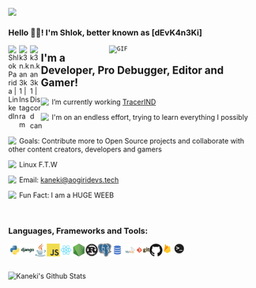 <code><img align = "left" src="https://i.imgur.com/MYuP0Lp.png"></code>
<br />

### Hello 👋🏽!  I'm Shlok, better known as [dEvK4n3Ki] 
[<img align="left" alt="Shlok Parida | LinkedIn" width="22px" src="https://cdn.jsdelivr.net/npm/simple-icons@v3/icons/linkedin.svg" />][linkedin]
[<img align="left" alt="k3n.kan3k1 | Instagram" width="22px" src="https://cdn.jsdelivr.net/npm/simple-icons@v3/icons/instagram.svg" />][instagram]
[<img align="left" alt="k3n.kan3k1 | Discord" width="22px" src="https://cdn.jsdelivr.net/npm/simple-icons@v3/icons/discord.svg" />][Discord]

<code><img align="right" alt="GIF" width = "300" src="https://media.giphy.com/media/2uxxXyTRFgIJaOZJTb/giphy.gif" /></code>


## I'm a Developer, Pro Debugger, Editor and Gamer!
<img align="left"  width="22px"  src="https://cdn.jsdelivr.net/npm/simple-icons@v3/icons/unicode.svg" />I’m currently working [TracerIND][tracer]

<img align="left" width="22px" src="https://cdn.jsdelivr.net/npm/simple-line-icons@2.5.5/src/svgs/graph.svg" />I'm on an endless effort, trying to learn                                      everything I possibly can

<img align="left" width="22px" src="https://cdn.jsdelivr.net/npm/simple-line-icons@2.5.5/src/svgs/target.svg" />Goals: Contribute more to Open Source projects and                            collaborate with other content creators, developers and gamers

<img align="left" width="22px" src="https://cdn.jsdelivr.net/npm/simple-icons@v3/icons/archlinux.svg" /> Linux F.T.W

<img align="left" width="22px" src="https://cdn.jsdelivr.net/npm/simple-line-icons@2.5.5/src/svgs/envolope-letter.svg" /> Email: kaneki@aogiridevs.tech

<img align="left" width="22px" src="https://cdn.jsdelivr.net/npm/simple-line-icons@2.5.5/src/svgs/energy.svg" />Fun Fact: I am a HUGE WEEB


<br />

### Languages, Frameworks and Tools:
<img align="left" alt="Python" width="26px" src="https://raw.githubusercontent.com/github/explore/80688e429a7d4ef2fca1e82350fe8e3517d3494d/topics/python/python.png" />
<img align="left" alt="Django" width="26px" src="https://raw.githubusercontent.com/github/explore/80688e429a7d4ef2fca1e82350fe8e3517d3494d/topics/django/django.png" />
<img align="left" alt="Java" width="26px" src="https://raw.githubusercontent.com/github/explore/80688e429a7d4ef2fca1e82350fe8e3517d3494d/topics/java/java.png" />
<img align="left" alt="JavaScript" width="26px" src="https://raw.githubusercontent.com/github/explore/80688e429a7d4ef2fca1e82350fe8e3517d3494d/topics/javascript/javascript.png" />
<img align="left" alt="ReactJS" width="26px" src="https://raw.githubusercontent.com/github/explore/80688e429a7d4ef2fca1e82350fe8e3517d3494d/topics/react/react.png" />
<img align="left" alt="Node.js" width="26px" src="https://raw.githubusercontent.com/github/explore/80688e429a7d4ef2fca1e82350fe8e3517d3494d/topics/nodejs/nodejs.png" />
<img align="left" alt="Node.js" width="26px" src="https://raw.githubusercontent.com/github/explore/80688e429a7d4ef2fca1e82350fe8e3517d3494d/topics/rust/rust.png" />
<img align="left" alt="PostgreSQL" width="26px" src="https://raw.githubusercontent.com/github/explore/80688e429a7d4ef2fca1e82350fe8e3517d3494d/topics/postgresql/postgresql.png" />
<img align="left" alt="SQL" width="26px" src="https://raw.githubusercontent.com/github/explore/80688e429a7d4ef2fca1e82350fe8e3517d3494d/topics/sql/sql.png" />
<img align="left" alt="MySQL" width="26px" src="https://raw.githubusercontent.com/github/explore/80688e429a7d4ef2fca1e82350fe8e3517d3494d/topics/mysql/mysql.png" />
<code><img height="20" src="https://raw.githubusercontent.com/github/explore/80688e429a7d4ef2fca1e82350fe8e3517d3494d/topics/firebase/firebase.png"></code>
<img align="left" alt="Git" width="26px" src="https://raw.githubusercontent.com/github/explore/80688e429a7d4ef2fca1e82350fe8e3517d3494d/topics/git/git.png" />
<img align="left" alt="GitHub" width="26px" src="https://raw.githubusercontent.com/github/explore/78df643247d429f6cc873026c0622819ad797942/topics/github/github.png" />
<code><img height="20" src="https://raw.githubusercontent.com/github/explore/80688e429a7d4ef2fca1e82350fe8e3517d3494d/topics/terminal/terminal.png"></code>

<br />
<br />

<br />

<img align="left" alt="Kaneki's Github Stats" src="https://github-readme-stats.vercel.app/api?username=dEvK4n3Ki&show_icons=true&hide_border=true&theme=dark&count_private=true" />

[Plasma]: https://plasma.covidindiataskforce.org/
[tracer]: https://tracerind.covidindiataskforce.org/
[Discord]: https://discord.gg/cS6QPAN
[twitter]: https://twitter.com/Shlok_Parida
[instagram]: https://instagram.com/k3n.kan3k1/
[linkedin]: https://www.linkedin.com/in/shlokparida/
[CardOYE]: https://github.com/dEvK4n3Ki/CardOye
